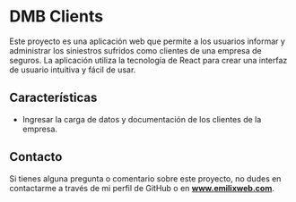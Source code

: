 # DMB Clients

Este proyecto es una aplicación web que permite a los usuarios informar y administrar los siniestros sufridos como clientes de una empresa de seguros. La aplicación utiliza la tecnología de React para crear una interfaz de usuario intuitiva y fácil de usar.

## Características

- Ingresar la carga de datos y documentación de los clientes de la empresa.

## Contacto

Si tienes alguna pregunta o comentario sobre este proyecto, no dudes en contactarme a través de mi perfil de GitHub o en **www.emilixweb.com**.

